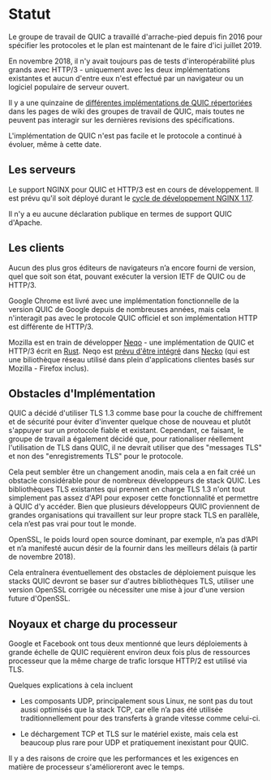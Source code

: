# Statut

Le groupe de travail de QUIC a travaillé d'arrache-pied depuis fin 2016 pour
spécifier les protocoles et le plan est maintenant de le faire d'ici juillet 2019.

En novembre 2018, il n'y avait toujours pas de tests d'interopérabilité plus grands
avec HTTP/3 - uniquement avec les deux implémentations existantes et aucun d'entre
eux n'est effectué par un navigateur ou un logiciel populaire de serveur ouvert.

Il y a une quinzaine de [différentes implémentations de QUIC
répertoriées](https://github.com/curl/curl/wiki/QUIC-implementation) dans les pages
de wiki des groupes de travail de QUIC, mais toutes ne peuvent pas interagir sur
les dernières revisions des spécifications.

L'implémentation de QUIC n'est pas facile et le protocole a continué à évoluer,
même à cette date.

## Les serveurs

Le support NGINX pour QUIC et HTTP/3 est en cours de développement.
Il est prévu qu'il soit déployé durant le 
[cycle de développement NGINX 1.17](https://trac.nginx.org/nginx/milestone/nginx-1.17).

Il n'y a eu aucune déclaration publique en termes de support QUIC d'Apache.

## Les clients

Aucun des plus gros éditeurs de navigateurs n’a encore fourni de version, quel que
soit son état, pouvant exécuter la version IETF de QUIC ou de HTTP/3.

Google Chrome est livré avec une implémentation fonctionnelle de la version QUIC de
Google depuis de nombreuses années, mais cela n'interagit pas avec le protocole
QUIC officiel et son implémentation HTTP est différente de HTTP/3.

Mozilla est en train de développer [Neqo](https://github.com/mozilla/neqo/) - une
implémentation de QUIC et HTTP/3 écrit en [Rust](https://www.rust-lang.org/).
Neqo est [prévu d'être intégré](https://github.com/mozilla/neqo/issues/10) dans
[Necko](https://developer.mozilla.org/en-US/docs/Mozilla/Projects/Necko) (qui est une 
biliothèque réseau utilisé dans plein d'applications clientes basés sur Mozilla - 
Firefox inclus).

## Obstacles d'Implémentation

QUIC a décidé d'utiliser TLS 1.3 comme base pour la couche de chiffrement et de
sécurité pour éviter d'inventer quelque chose de nouveau et plutôt s'appuyer sur un
protocole fiable et existant. Cependant, ce faisant, le groupe de travail a
également décidé que, pour rationaliser réellement l'utilisation de TLS dans QUIC,
il ne devrait utiliser que des "messages TLS" et non des "enregistrements TLS" pour
le protocole.

Cela peut sembler être un changement anodin, mais cela a en fait créé un obstacle
considérable pour de nombreux développeurs de stack QUIC. Les bibliothèques TLS
existantes qui prennent en charge TLS 1.3 n'ont tout simplement pas assez d'API
pour exposer cette fonctionnalité et permettre à QUIC d'y accéder. Bien que
plusieurs développeurs QUIC proviennent de grandes organisations qui travaillent
sur leur propre stack TLS en parallèle, cela n’est pas vrai pour tout le monde.

OpenSSL, le poids lourd open source dominant, par exemple, n’a pas d’API et n’a
manifesté aucun désir de la fournir dans les meilleurs délais (à partir de novembre
2018).

Cela entraînera éventuellement des obstacles de déploiement puisque les stacks QUIC
devront se baser sur d'autres bibliothèques TLS, utiliser une version OpenSSL
corrigée ou nécessiter une mise à jour d'une version future d'OpenSSL.

## Noyaux et charge du processeur

Google et Facebook ont tous deux mentionné que leurs déploiements à grande échelle
de QUIC requièrent environ deux fois plus de ressources processeur que la même
charge de trafic lorsque HTTP/2 est utilisé via TLS.

Quelques explications à cela incluent

- Les composants UDP, principalement sous Linux, ne sont pas du tout aussi optimisés
  que la stack TCP, car elle n’a pas été utilisée traditionnellement pour des
  transferts à grande vitesse comme celui-ci.

- Le déchargement TCP et TLS sur le matériel existe, mais cela est beaucoup plus
  rare pour UDP et pratiquement inexistant pour QUIC.

Il y a des raisons de croire que les performances et les exigences en matière de
processeur s'amélioreront avec le temps.
